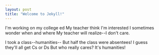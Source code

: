 ```yaml
---
layout: post
title: "Welcome to Jekyll!"
---
```

I'm working on my college ed
My teacher think I'm interested
I sometimes wonder when and where
My teacher will realize--I don't care.

I took a class--humanities--
But half the class were absentees!
I guess they'll all get Cs or Ds
But who really cares? It's humanities!
